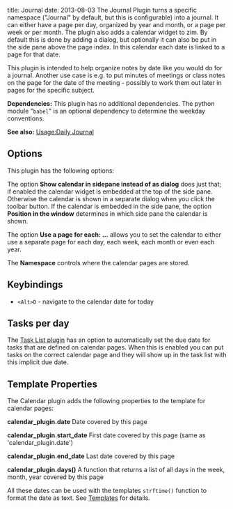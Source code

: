 title: Journal
date: 2013-08-03
The Journal Plugin turns a specific namespace ("Journal" by default, but this is configurable) into a journal. It can either have a page per day, organized by year and month, or a page per week or per month. The plugin also adds a calendar widget to zim. By default this is done by adding a dialog, but optionally it can also be put in the side pane above the page index. In this calendar each date is linked to a page for that date.

This plugin is intended to help organize notes by date like you would do for a journal. Another use case is e.g. to put minutes of meetings or class notes on the page for the date of the meeting - possibly to work them out later in pages for the specific subject.

**Dependencies:** This plugin has no additional dependencies. The python module "``babel``" is an optional dependency to determine the weekday conventions.

**See also:** [Usage:Daily Journal](../Usage/Daily_Journal.markdown)

Options
-------
This plugin has the following options:

The option **Show calendar in sidepane instead of as dialog** does just that; if enabled the calendar widget is embedded at the top of the side pane. Otherwise the calendar is shown in a separate dialog when you click the toolbar button. If the calendar is embedded in the side pane, the option **Position in the window** determines in which side pane the calendar is shown.

The option **Use a page for each: ...** allows you to set the calendar to either use a separate page for each day, each week, each month or even each year.

The **Namespace** controls where the calendar pages are stored.

Keybindings
-----------

* ``<Alt>D``  - navigate to the calendar date for today


Tasks per day
-------------
The [Task List plugin](./Task_List.markdown) has an option to automatically set the due date for tasks that are defined on calendar pages. When this is enabled you can put tasks on the correct calendar page and they will show up in the task list with this implicit due date.

Template Properties
-------------------
The Calendar plugin adds the following properties to the template for calendar pages:

**calendar_plugin.date**
Date covered by this page

**calendar_plugin.start_date**
First date covered by this page (same as 'calendar_plugin.date')

**calendar_plugin.end_date**
Last date covered by this page

**calendar_plugin.days()**
A function that returns a list of all days in the week, month, year covered by this page

All these dates can be used with the templates ``strftime()`` function to format the date as text. See [Templates](../Help/Templates.markdown) for details.


